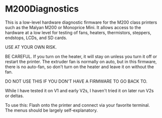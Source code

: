 # M200Diagnostics
This is a low-level hardware diagnostic firmware for the M200 class printers such as the Malyan M200 or Monoprice Mini.
It allows access to the hardware at a low level for testing of fans, heaters, thermistors, steppers, endstops, LCDs, 
and SD cards.

USE AT YOUR OWN RISK.

BE CAREFUL.
If you turn on the heater, it will stay on unless you turn it off or restart the printer. The extruder fan is normally on
auto, but in this firmware, there is no auto-fan, so don't turn on the heater and leave it on without the fan. 

DO NOT USE THIS IF YOU DON'T HAVE A FIRMWARE TO GO BACK TO.

While I have tested it on V1 and early V2s, I haven't tried it on later run V2s or deltas.

To use this: Flash onto the printer and connect via your favorite terminal.
The menus should be largely self-explanatory.

